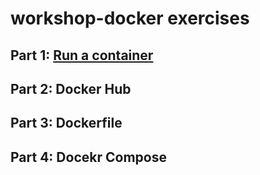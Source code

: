 # workshop-docker exercises

## Part 1: [Run a container](part_1_run_container)
## Part 2: Docker Hub
## Part 3: Dockerfile
## Part 4: Docekr Compose
